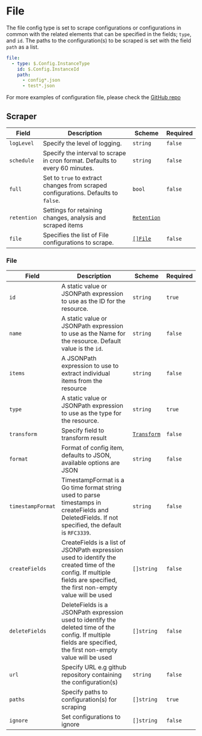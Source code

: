 # File

The file config type is set to scrape configurations or configurations in common with the related elements that can be specified in the fields; `type`, and `id`. The paths to the configuration(s) to be scraped is set with the field `path` as a list.

```yaml
file:
  - type: $.Config.InstanceType
    id: $.Config.InstanceId
    path:
      - config*.json
      - test*.json
```

For more examples of configuration file, please check the [GitHub repo](https://github.com/flanksource/config-db/tree/main/fixtures)

## Scraper

| Field       | Description                                                                        | Scheme                                       | Required |
| ----------- | ---------------------------------------------------------------------------------- | -------------------------------------------- | -------- |
| `logLevel`  | Specify the level of logging.                                                      | `string`                                     | `false`  |
| `schedule`  | Specify the interval to scrape in cron format. Defaults to every 60 minutes.       | `string`                                     | `false`  |
| `full`      | Set to `true` to extract changes from scraped configurations. Defaults to `false`. | `bool`                                       | `false`  |
| `retention` | Settings for retaining changes, analysis and scraped items                         | [`Retention`](/config-db/concepts/retention) |          |
| `file`      | Specifies the list of File configurations to scrape.                               | [`[]File`](#file-1)                          | `false`  |

### File

| Field             | Description                                                                                                                                                             | Scheme                               | Required |
| ----------------- | ----------------------------------------------------------------------------------------------------------------------------------------------------------------------- | ------------------------------------ | -------- |
| `id`              | A static value or JSONPath expression to use as the ID for the resource.                                                                                                | `string`                             | `true`   |
| `name`            | A static value or JSONPath expression to use as the Name for the resource. Default value is the `id`.                                                                   | `string`                             | `false`  |
| `items`           | A JSONPath expression to use to extract individual items from the resource                                                                                              | `string`                             | `false`  |
| `type`            | A static value or JSONPath expression to use as the type for the resource.                                                                                              | `string`                             | `true`   |
| `transform`       | Specify field to transform result                                                                                                                                       | [`Transform`](../concepts/transform) | `false`  |
| `format`          | Format of config item, defaults to JSON, available options are JSON                                                                                                     | `string`                             | `false`  |
| `timestampFormat` | TimestampFormat is a Go time format string used to parse timestamps in createFields and DeletedFields. If not specified, the default is `RFC3339`.                      | `string`                             | `false`  |
| `createFields`    | CreateFields is a list of JSONPath expression used to identify the created time of the config. If multiple fields are specified, the first non-empty value will be used | `[]string`                           | `false`  |
| `deleteFields`    | DeleteFields is a JSONPath expression used to identify the deleted time of the config. If multiple fields are specified, the first non-empty value will be used         | `[]string`                           | `false`  |
| `url`             | Specify URL e.g github repository containing the configuration(s)                                                                                                       | `string`                             | `false`  |
| `paths`           | Specify paths to configuration(s) for scraping                                                                                                                          | `[]string`                           | `true`   |
| `ignore`          | Set configurations to ignore                                                                                                                                            | `[]string`                           | `false`  |
